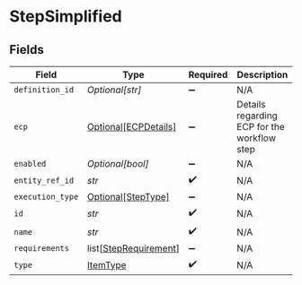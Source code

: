 # StepSimplified


## Fields

| Field                                                           | Type                                                            | Required                                                        | Description                                                     |
| --------------------------------------------------------------- | --------------------------------------------------------------- | --------------------------------------------------------------- | --------------------------------------------------------------- |
| `definition_id`                                                 | *Optional[str]*                                                 | :heavy_minus_sign:                                              | N/A                                                             |
| `ecp`                                                           | [Optional[ECPDetails]](../../models/shared/ecpdetails.md)       | :heavy_minus_sign:                                              | Details regarding ECP for the workflow step                     |
| `enabled`                                                       | *Optional[bool]*                                                | :heavy_minus_sign:                                              | N/A                                                             |
| `entity_ref_id`                                                 | *str*                                                           | :heavy_check_mark:                                              | N/A                                                             |
| `execution_type`                                                | [Optional[StepType]](../../models/shared/steptype.md)           | :heavy_minus_sign:                                              | N/A                                                             |
| `id`                                                            | *str*                                                           | :heavy_check_mark:                                              | N/A                                                             |
| `name`                                                          | *str*                                                           | :heavy_check_mark:                                              | N/A                                                             |
| `requirements`                                                  | list[[StepRequirement](../../models/shared/steprequirement.md)] | :heavy_minus_sign:                                              | N/A                                                             |
| `type`                                                          | [ItemType](../../models/shared/itemtype.md)                     | :heavy_check_mark:                                              | N/A                                                             |